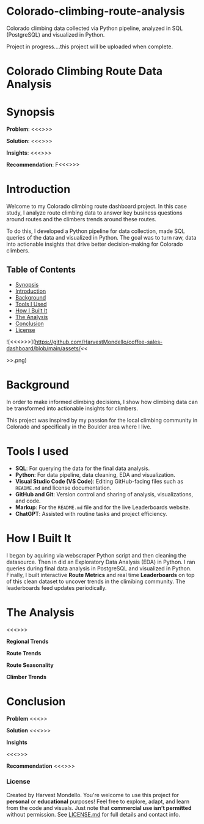 # Colorado-climbing-route-analysis
Colorado climbing data collected via Python pipeline, analyzed in SQL (PostgreSQL) and visualized in Python. 

Project in progress....this project will be uploaded when complete.


# Colorado Climbing Route Data Analysis

# Synopsis

**Problem**: <<<>>>

**Solution**: <<<>>>

**Insights**: <<<>>>

**Recommendation**: F<<<>>>

# Introduction
Welcome to my Colorado climbing route dashboard project. In this case study, I analyze route climbing data to answer key business questions around routes and the climbers trends around these routes.

To do this, I developed a Python pipeline for data collection, made SQL queries of the data and visualized in Python. The goal was to turn raw, data into actionable insights that drive better decision-making for Colorado climbers.

## Table of Contents

- [Synopsis](#synopsis)
- [Introduction](#introduction)
- [Background](#background)
- [Tools I Used](#tools-i-used)
- [How I Built It](#how-i-built-it)
- [The Analysis](#the-analysis)
- [Conclusion](#conclusion)
- [License](#license)



![<<<>>>](https://github.com/HarvestMondello/coffee-sales-dashboard/blob/main/assets/<<<main photo>>>.png)

# Background
In order to make informed climbing decisions, I show how climbing data can be transformed into actionable insights for climbers.

This project was inspired by my passion for the local climbing community in Colorado and specifically in the Boulder area where I live. 

# Tools I used
- **SQL**: For querying the data for the final data analysis. 
- **Python**: For data pipeline, data cleaning, EDA and visualization. 
- **Visual Studio Code (VS Code)**: Editing GitHub-facing files such as `README.md` and license documentation.  
- **GitHub and Git**: Version control and sharing of analysis, visualizations, and code.
- **Markup**: For the `README.md` file and for the live Leaderboards website.
- **ChatGPT**: Assisted with routine tasks and project efficiency.

# How I Built It
I began by aquiring via webscraper Python script and then cleaning the datasource. Then in did an Exploratory Data Analysis (EDA) in Python.
I ran queries during final data analysis in PostgreSQL and visualized in Python.
Finally, I built interactive **Route Metrics** and real time **Leaderboards** on top of this clean dataset to uncover trends in the climibing community. The leaderboards feed updates periodically.

# The Analysis
<<<>>>

**Regional Trends**


**Route Trends**

**Route Seasonality**


**Climber Trends**

# Conclusion
**Problem**
<<<>>

**Solution**
<<<>>>

**Insights**

<<<>>>

**Recommendation**
<<<>>>

### License

Created by Harvest Mondello. You're welcome to use this project for **personal** or **educational** purposes! Feel free to explore, adapt, and learn from the code and visuals. Just note that **commercial use isn’t permitted** without permission. See [LICENSE.md](https://github.com/HarvestMondello/coffee-sales-dashboard/blob/main/LICENSE.MD) for full details and contact info.

